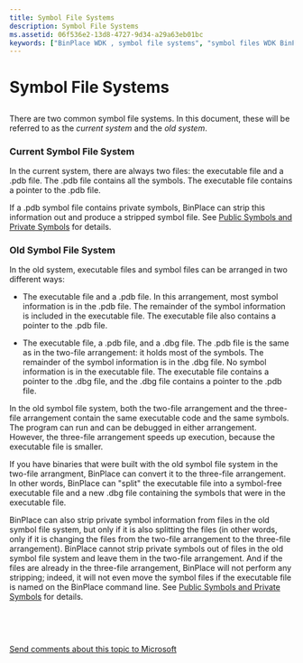 ```yaml
---
title: Symbol File Systems
description: Symbol File Systems
ms.assetid: 06f536e2-13d8-4727-9d34-a29a63eb01bc
keywords: ["BinPlace WDK , symbol file systems", "symbol files WDK BinPlace", "current symbol file systems WDK BinPlace", "old symbol file systems WDK", ".pdf files", "pdf symbol files WDK BinPlace", "dbg symbol files WDK BinPlace", ".dbg files"]
---
```


# Symbol File Systems


## <span id="ddk_symbol_file_systems_tools"></span><span id="DDK_SYMBOL_FILE_SYSTEMS_TOOLS"></span>


There are two common symbol file systems. In this document, these will be referred to as the *current system* and the *old system*.

### <span id="current_symbol_file_system"></span><span id="CURRENT_SYMBOL_FILE_SYSTEM"></span>Current Symbol File System

In the current system, there are always two files: the executable file and a .pdb file. The .pdb file contains all the symbols. The executable file contains a pointer to the .pdb file.

If a .pdb symbol file contains private symbols, BinPlace can strip this information out and produce a stripped symbol file. See [Public Symbols and Private Symbols](public-symbols-and-private-symbols.md) for details.

### <span id="old_symbol_file_system"></span><span id="OLD_SYMBOL_FILE_SYSTEM"></span>Old Symbol File System

In the old system, executable files and symbol files can be arranged in two different ways:

-   The executable file and a .pdb file. In this arrangement, most symbol information is in the .pdb file. The remainder of the symbol information is included in the executable file. The executable file also contains a pointer to the .pdb file.

-   The executable file, a .pdb file, and a .dbg file. The .pdb file is the same as in the two-file arrangement: it holds most of the symbols. The remainder of the symbol information is in the .dbg file. No symbol information is in the executable file. The executable file contains a pointer to the .dbg file, and the .dbg file contains a pointer to the .pdb file.

In the old symbol file system, both the two-file arrangement and the three-file arrangement contain the same executable code and the same symbols. The program can run and can be debugged in either arrangement. However, the three-file arrangement speeds up execution, because the executable file is smaller.

If you have binaries that were built with the old symbol file system in the two-file arrangment, BinPlace can convert it to the three-file arrangement. In other words, BinPlace can "split" the executable file into a symbol-free executable file and a new .dbg file containing the symbols that were in the executable file.

BinPlace can also strip private symbol information from files in the old symbol file system, but only if it is also splitting the files (in other words, only if it is changing the files from the two-file arrangement to the three-file arrangement). BinPlace cannot strip private symbols out of files in the old symbol file system and leave them in the two-file arrangement. And if the files are already in the three-file arrangement, BinPlace will not perform any stripping; indeed, it will not even move the symbol files if the executable file is named on the BinPlace command line. See [Public Symbols and Private Symbols](public-symbols-and-private-symbols.md) for details.

 

 

[Send comments about this topic to Microsoft](mailto:wsddocfb@microsoft.com?subject=Documentation%20feedback%20[devtest\devtest]:%20Symbol%20File%20Systems%20%20RELEASE:%20%2811/17/2016%29&body=%0A%0APRIVACY%20STATEMENT%0A%0AWe%20use%20your%20feedback%20to%20improve%20the%20documentation.%20We%20don't%20use%20your%20email%20address%20for%20any%20other%20purpose,%20and%20we'll%20remove%20your%20email%20address%20from%20our%20system%20after%20the%20issue%20that%20you're%20reporting%20is%20fixed.%20While%20we're%20working%20to%20fix%20this%20issue,%20we%20might%20send%20you%20an%20email%20message%20to%20ask%20for%20more%20info.%20Later,%20we%20might%20also%20send%20you%20an%20email%20message%20to%20let%20you%20know%20that%20we've%20addressed%20your%20feedback.%0A%0AFor%20more%20info%20about%20Microsoft's%20privacy%20policy,%20see%20http://privacy.microsoft.com/default.aspx. "Send comments about this topic to Microsoft")




